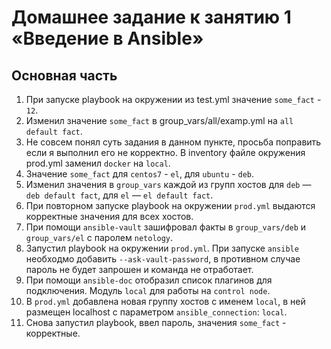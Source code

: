 # Домашнее задание к занятию 1 «Введение в Ansible»

## Основная часть

1. При запуске playbook на окружении из test.yml значение `some_fact` - `12`.
2. Изменил значение `some_fact` в group_vars/all/examp.yml на `all default fact`.
3. Не совсем понял суть задания в данном пункте, просьба поправить если я выполнил его не корректно. В inventory файле окружения prod.yml заменил `docker` на `local`.
4. Значение `some_fact` для `centos7` - `el`, для `ubuntu` - `deb`.
5. Изменил значения в `group_vars` каждой из групп хостов для `deb` — `deb default fact`, для `el` — `el default fact`.
6. При повторном запуске playbook на окружении `prod.yml` выдаются корректные значения для всех хостов.
7. При помощи `ansible-vault` зашифровал факты в `group_vars/deb` и `group_vars/el` с паролем `netology`.
8. Запустил playbook на окружении `prod.yml`. При запуске `ansible` необходмо добавить `--ask-vault-password`, в противном случае пароль не будет запрошен и команда не отработает.
9. При помощи `ansible-doc` отобразил список плагинов для подключения. Модуль `local` для работы на `control node`.
10. В `prod.yml` добавлена новая группу хостов с именем  `local`, в ней размещен localhost с параметром `ansible_connection`: `local`.
11. Снова запустил playbook, ввел пароль, значения `some_fact` - корректные.
